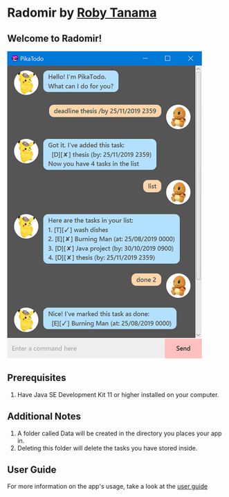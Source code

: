 # Radomir by [Roby Tanama](https://github.com/robytanama)

## Welcome to Radomir!

![User Interface](docs/Ui.png)

## Prerequisites
1) Have Java SE Development Kit 11 or higher installed on your computer. 

## Additional Notes
1) A folder called Data will be created in the directory you places your app in.
2) Deleting this folder will delete the tasks you have stored inside.

## User Guide

For more information on the app's usage, take a look at the [user guide](https://robytanama.github.io/duke/)